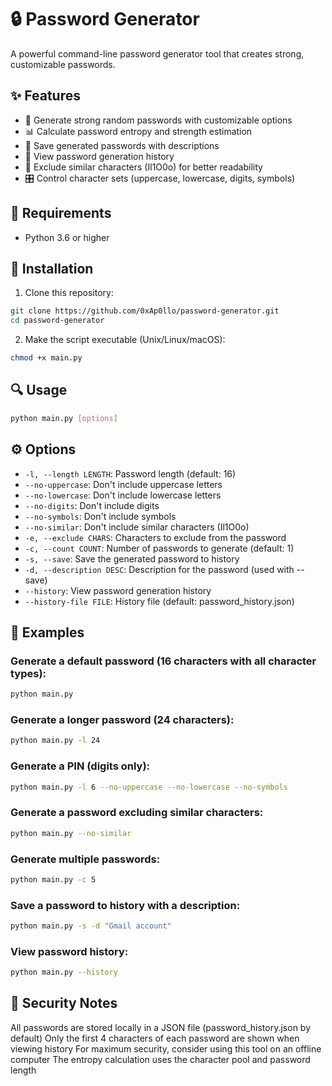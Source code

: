 # 🔒 Password Generator

A powerful command-line password generator tool that creates strong, customizable passwords.

## ✨ Features

- 🔐 Generate strong random passwords with customizable options
- 📊 Calculate password entropy and strength estimation
- 📝 Save generated passwords with descriptions
- 📜 View password generation history
- 🚫 Exclude similar characters (Il1O0o) for better readability
- 🎛️ Control character sets (uppercase, lowercase, digits, symbols)

## 🔧 Requirements

- Python 3.6 or higher

## 🚀 Installation

1. Clone this repository:
```bash
git clone https://github.com/0xAp0llo/password-generator.git
cd password-generator
```

2. Make the script executable (Unix/Linux/macOS):
```bash
chmod +x main.py
```

## 🔍 Usage
```bash
python main.py [options]
```

## ⚙️ Options

- `-l, --length LENGTH`: Password length (default: 16)
- `--no-uppercase`: Don't include uppercase letters
- `--no-lowercase`: Don't include lowercase letters
- `--no-digits`: Don't include digits
- `--no-symbols`: Don't include symbols
- `--no-similar`: Don't include similar characters (Il1O0o)
- `-e, --exclude CHARS`: Characters to exclude from the password
- `-c, --count COUNT`: Number of passwords to generate (default: 1)
- `-s, --save`: Save the generated password to history
- `-d, --description DESC`: Description for the password (used with --save)
- `--history`: View password generation history
- `--history-file FILE`: History file (default: password_history.json)

## 📝 Examples

### Generate a default password (16 characters with all character types):
```bash
python main.py
```

### Generate a longer password (24 characters):
```bash
python main.py -l 24
```

### Generate a PIN (digits only):
```bash
python main.py -l 6 --no-uppercase --no-lowercase --no-symbols
```

### Generate a password excluding similar characters:
```bash
python main.py --no-similar
```

### Generate multiple passwords:
```bash
python main.py -c 5
```

### Save a password to history with a description:
```bash
python main.py -s -d "Gmail account"
```

### View password history:
```bash
python main.py --history
```

## 📄 Security Notes

All passwords are stored locally in a JSON file (password_history.json by default)
Only the first 4 characters of each password are shown when viewing history
For maximum security, consider using this tool on an offline computer
The entropy calculation uses the character pool and password length
